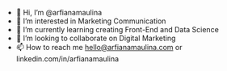 - 👋 Hi, I’m @arfianamaulina
- 👀 I’m interested in Marketing Communication
- 🌱 I’m currently learning creating Front-End and Data Science
- 💞️ I’m looking to collaborate on Digital Marketing
- 📫 How to reach me hello@arfianamaulina.com or linkedin.com/in/arfianamaulina

<!---
arfianamaulina/arfianamaulina is a ✨ special ✨ repository because its `README.md` (this file) appears on your GitHub profile.
You can click the Preview link to take a look at your changes.
--->
